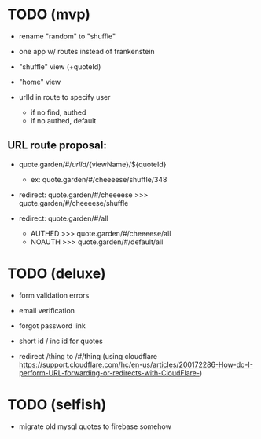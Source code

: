 # TODO (mvp)

- rename "random" to "shuffle"

- one app w/ routes instead of frankenstein

- "shuffle" view (+quoteId)

- "home" view

- urlId in route to specify user
    - if no find, authed
    - if no authed, default


## URL route proposal:

- quote.garden/#/${urlId}/${viewName}/${quoteId}
    - ex: quote.garden/#/cheeeese/shuffle/348

- redirect: quote.garden/#/cheeeese >>> quote.garden/#/cheeeese/shuffle

- redirect: quote.garden/#/all
    - AUTHED >>> quote.garden/#/cheeeese/all
    - NOAUTH >>> quote.garden/#/default/all


# TODO (deluxe)

- form validation errors

- email verification

- forgot password link

- short id / inc id for quotes

- redirect /thing to /#/thing (using cloudflare https://support.cloudflare.com/hc/en-us/articles/200172286-How-do-I-perform-URL-forwarding-or-redirects-with-CloudFlare-)


# TODO (selfish)

- migrate old mysql quotes to firebase somehow